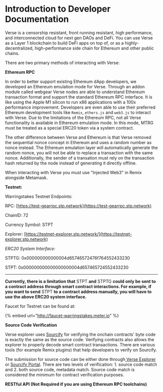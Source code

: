 # Introduction to Developer Documentation

Verse is a censorship resistant, front running resistant, high performance, and interconnected cloud for next gen DAOs and DeFi. You can use Verse as a Layer 1 blockchain to build DeFi apps on top of, or as a highly-decentralized, high-performance side chain for Ethereum and other public chains.

There are two primary methods of interacting with Verse:

**Ethereum RPC**

In order to better support existing Ethereum dApp developers, we developed an Ethereum emulation mode for Verse. Through an addon module called webgear Verse nodes are able to understand Ethereum transaction format and support the standard Ethereum RPC interface. It is like using the Apple M1 silicon to run x86 applications with a 100x performance improvement. Developers are even able to use their preferred Ethereum development tools like `Remix`, `ethers.js` and `web3.js` to interact with Verse. Due to the limitations of the Ethereum RPC, not all Verse functionality is available in Ethereum emulation mode. In this mode, MTRG must be treated as a special ERC20 token via a system contract.

The other difference between Verse and Ethereum is that Verse removed the sequential nonce concept in Ethereum and uses a random number as nonce instead. The Ethereum emulation layer will automatically generate the random nonce, you will not be able to replace a transaction with the same nonce. Additionally, the sender of a transation must rely on the transaction hash returned by the node instead of generating it directly offline.

When interacting with Verse you must use "Injected Web3" in Remix alongside Metamask.

**Testnet:**

Warringstakes Testnet Endpoints:

RPC: [https://test-gearrpc.stp.network](https://test-gearrpc.stp.network)

ChainID: 72

Currency Symbol: STPT

Explorer: [https://testnet-explorer.stp.network/](https://testnet-explorer.stp.network)

_ERC20 System Interface:_

STPTG: 0x000000000000004d65746572476f764552433230

STPT: 0x000000000000000000004d657465724552433230

***

**Currently, there is a limitation that** STPT **and** STPTG **could only be sent to a contract address through smart contract interactions. For example, if you want to send** STPT **to a contract address manually, you will have to use the above ERC20 system interface.**

Faucet for Testnet can be found at:

{% embed url="http://faucet-warringstakes.meter.io" %}

**Source Code Verification**

Verse explorer uses [Sourcify](https://github.com/ethereum/sourcify) for verifying the onchain contracts' byte code is exactly the same as the source code. Verifying contracts also allows the explorer to properly decode smart contract transactions. There are various tools (for example Remix plugins) that help developers to verify on Sourcify.

The submission for source code can be either done through[ Verse Explorer](https://testnet-explorer.stp.network) or [Sourcify Portal](https://sourcify.dev). There are two levels of verification: 1. source code match and 2. both source code, metadata match. Source code match is considered the minimum for contract verification purposes.

**RESTful API (Not Required if you are using Ethereum RPC toolchains)**
